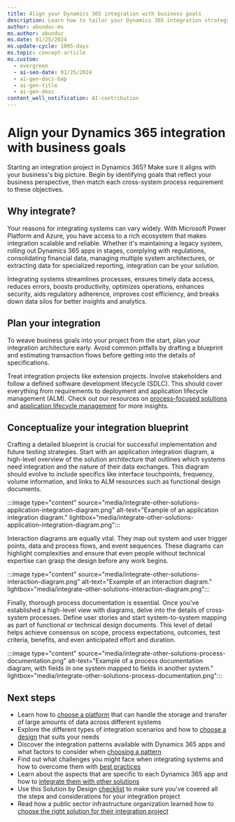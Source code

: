 ```yaml
---
title: Align your Dynamics 365 integration with business goals
description: Learn how to tailor your Dynamics 365 integration strategy to support your business objectives effectively.
author: abunduc-ms
ms.author: abunduc
ms.date: 01/25/2024
ms.update-cycle: 1095-days
ms.topic: concept-article
ms.custom:
  - evergreen
  - ai-seo-date: 01/25/2024
  - ai-gen-docs-bap
  - ai-gen-title
  - ai-gen-desc
content_well_notification: AI-contribution
---
```


# Align your Dynamics 365 integration with business goals

Starting an integration project in Dynamics 365? Make sure it aligns with your business's big picture. Begin by identifying goals that reflect your business perspective, then match each cross-system process requirement to these objectives.

## Why integrate?

Your reasons for integrating systems can vary widely. With Microsoft Power Platform and Azure, you have access to a rich ecosystem that makes integration scalable and reliable. Whether it's maintaining a legacy system, rolling out Dynamics 365 apps in stages, complying with regulations, consolidating financial data, managing multiple system architectures, or extracting data for specialized reporting, integration can be your solution.

Integrating systems streamlines processes, ensures timely data access, reduces errors, boosts productivity, optimizes operations, enhances security, aids regulatory adherence, improves cost efficiency, and breaks down data silos for better insights and analytics.

## Plan your integration

To weave business goals into your project from the start, plan your integration architecture early. Avoid common pitfalls by drafting a blueprint and estimating transaction flows before getting into the details of specifications.

Treat integration projects like extension projects. Involve stakeholders and follow a defined software development lifecycle (SDLC). This should cover everything from requirements to deployment and application lifecycle management (ALM). Check out our resources on [process-focused solutions](process-focused-solution.md) and [application lifecycle management](application-lifecycle-management.md) for more insights.

## Conceptualize your integration blueprint

Crafting a detailed blueprint is crucial for successful implementation and future testing strategies. Start with an application integration diagram, a high-level overview of the solution architecture that outlines which systems need integration and the nature of their data exchanges. This diagram should evolve to include specifics like interface touchpoints, frequency, volume information, and links to ALM resources such as functional design documents.

:::image type="content" source="media/integrate-other-solutions-application-integration-diagram.png" alt-text="Example of an application integration diagram." lightbox="media/integrate-other-solutions-application-integration-diagram.png":::

Interaction diagrams are equally vital. They map out system and user trigger points, data and process flows, and event sequences. These diagrams can highlight complexities and ensure that even people without technical expertise can grasp the design before any work begins.

:::image type="content" source="media/integrate-other-solutions-interaction-diagram.png" alt-text="Example of an interaction diagram." lightbox="media/integrate-other-solutions-interaction-diagram.png":::

Finally, thorough process documentation is essential. Once you've established a high-level view with diagrams, delve into the details of cross-system processes. Define user stories and start system-to-system mapping as part of functional or technical design documents. This level of detail helps achieve consensus on scope, process expectations, outcomes, test criteria, benefits, and even anticipated effort and duration.

:::image type="content" source="media/integrate-other-solutions-process-documentation.png" alt-text="Example of a process documentation diagram, with fields in one system mapped to fields in another system." lightbox="media/integrate-other-solutions-process-documentation.png":::

## Next steps

- Learn how to [choose a platform](integrate-other-solutions-choose-platform.md) that can handle the storage and transfer of large amounts of data across different systems
- Explore the different types of integration scenarios and how to [choose a design](integrate-other-solutions-choose-design.md) that suits your needs
- Discover the integration patterns available with Dynamics 365 apps and what factors to consider when [choosing a pattern](integrate-other-solutions-choose-pattern.md)
- Find out what challenges you might face when integrating systems and how to overcome them with [best practices](integrate-other-solutions-challenges.md)
- Learn about the aspects that are specific to each Dynamics 365 app and how to [integrate them with other solutions](integrate-other-solutions-guidance-product.md)
- Use this Solution by Design [checklist](integrate-other-solutions-checklist.md) to make sure you've covered all the steps and considerations for your integration project
- Read how a public sector infrastructure organization learned how to [choose the right solution for their integration project](integrate-other-solutions-case-study.md)
